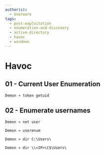 ```yaml
---
author(s):
  - Userware
tags:
  - post-exploitation
  - enumeration-and-discovery
  - active-directory
  - havoc
  - windows
---
```

# Havoc

## 01 - Current User Enumeration

```
Demon » token getuid
```

## 02 - Enumerate usernames

```
Demon » net user

Demon » userenum

Demon » dir C:\Users\

Demon » dir \\<IP>\C$\Users\
```